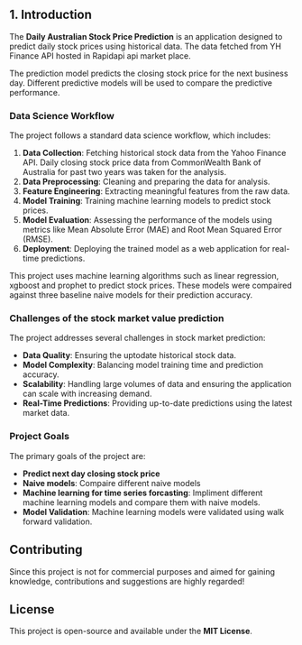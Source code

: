 ## **1. Introduction**

The **Daily Australian Stock Price Prediction** is an application designed to predict daily stock prices using historical data. The data fetched from YH Finance API hosted in Rapidapi api market place. 

The prediction model predicts the closing stock price for the next business day. Different predictive models will be used to compare the predictive performance.

### **Data Science Workflow**
The project follows a standard data science workflow, which includes:
1. **Data Collection**: Fetching historical stock data from the Yahoo Finance API. Daily closing stock price data from CommonWealth Bank of Australia for     past two years was taken for the analysis.
2. **Data Preprocessing**: Cleaning and preparing the data for analysis.
3. **Feature Engineering**: Extracting meaningful features from the raw data.
4. **Model Training**: Training machine learning models to predict stock prices.
5. **Model Evaluation**: Assessing the performance of the models using metrics like Mean Absolute Error (MAE) and Root Mean Squared Error (RMSE).
6. **Deployment**: Deploying the trained model as a web application for real-time predictions.


This project uses machine learning algorithms such as linear regression, xgboost and prophet to predict stock prices. These models were compaired against three baseline naive models for their prediction accuracy.

### **Challenges of the stock market value prediction**
The project addresses several challenges in stock market prediction:
- **Data Quality**: Ensuring the uptodate historical stock data.
- **Model Complexity**: Balancing model training time and prediction accuracy.
- **Scalability**: Handling large volumes of data and ensuring the application can scale with increasing demand.
- **Real-Time Predictions**: Providing up-to-date predictions using the latest market data.

### **Project Goals**
The primary goals of the project are:
- **Predict next day closing stock price**
- **Naive models**: Compaire different naive models 
- **Machine learning for time series forcasting**: Impliment different machine learning models and compare them with naive models.
- **Model Validation**: Machine learning models were validated using walk forward validation.

## **Contributing**
Since this project is not for commercial purposes and aimed for gaining knowledge, contributions and suggestions are highly regarded!

## **License**
This project is open-source and available under the **MIT License**.


